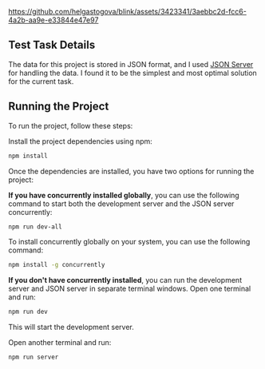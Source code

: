 https://github.com/helgastogova/blink/assets/3423341/3aebbc2d-fcc6-4a2b-aa9e-e33844e47e97

## Test Task Details

The data for this project is stored in JSON format, and I used [JSON Server](https://github.com/typicode/json-server) for handling the data. I found it to be the simplest and most optimal solution for the current task.

## Running the Project

To run the project, follow these steps:

Install the project dependencies using npm:

```bash
npm install
```

Once the dependencies are installed, you have two options for running the project:

**If you have concurrently installed globally**, you can use the following command to start both the development server and the JSON server concurrently:

```bash
npm run dev-all
```

To install concurrently globally on your system, you can use the following command:

```bash
npm install -g concurrently
```

**If you don't have concurrently installed**, you can run the development server and JSON server in separate terminal windows. Open one terminal and run:

```bash
npm run dev
```

This will start the development server.

Open another terminal and run:

```bash
npm run server
```
